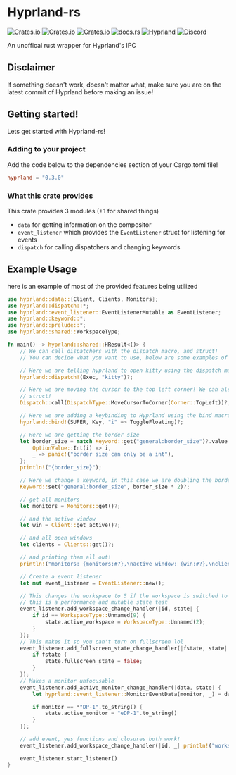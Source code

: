 # Hyprland-rs

[![Crates.io](https://img.shields.io/crates/v/hyprland)](https://crates.io/crates/hyprland)
![Crates.io](https://img.shields.io/crates/d/hyprland)
[![Crates.io](https://img.shields.io/crates/l/hyprland)](https://www.gnu.org/licenses/gpl-3.0.html)
[![docs.rs](https://img.shields.io/docsrs/hyprland)](https://docs.rs/hyprland)
[![Hyprland](https://img.shields.io/badge/Made%20for-Hyprland-blue)](https://github.com/hyprwm/Hyprland)
[![Discord](https://img.shields.io/discord/1055990214411169892?label=discord)](https://discord.gg/zzWqvcKRMy)

An unoffical rust wrapper for Hyprland's IPC

## Disclaimer
If something doesn't work, doesn't matter what,
make sure you are on the latest commit of Hyprland before making an issue!

## Getting started!

Lets get started with Hyprland-rs!

### Adding to your project

Add the code below to the dependencies section of your Cargo.toml file!

```toml
hyprland = "0.3.0"
```

### What this crate provides

This crate provides 3 modules (+1 for shared things)
 - `data` for getting information on the compositor
 - `event_listener` which provides the `EventListener` struct for listening for events
 - `dispatch` for calling dispatchers and changing keywords

## Example Usage

here is an example of most of the provided features being utilized

```rust ,no_run
use hyprland::data::{Client, Clients, Monitors};
use hyprland::dispatch::*;
use hyprland::event_listener::EventListenerMutable as EventListener;
use hyprland::keyword::*;
use hyprland::prelude::*;
use hyprland::shared::WorkspaceType;

fn main() -> hyprland::shared::HResult<()> {
    // We can call dispatchers with the dispatch macro, and struct!
    // You can decide what you want to use, below are some examples of their usage

    // Here we are telling hyprland to open kitty using the dispatch macro!
    hyprland::dispatch!(Exec, "kitty")?;

    // Here we are moving the cursor to the top left corner! We can also just use the Dispatch
    // struct!
    Dispatch::call(DispatchType::MoveCursorToCorner(Corner::TopLeft))?;

    // Here we are adding a keybinding to Hyprland using the bind macro!
    hyprland::bind!(SUPER, Key, "i" => ToggleFloating)?;

    // Here we are getting the border size
    let border_size = match Keyword::get("general:border_size")?.value {
        OptionValue::Int(i) => i,
        _ => panic!("border size can only be a int"),
    };
    println!("{border_size}");

    // Here we change a keyword, in this case we are doubling the border size we got above
    Keyword::set("general:border_size", border_size * 2)?;

    // get all monitors
    let monitors = Monitors::get()?;

    // and the active window
    let win = Client::get_active()?;

    // and all open windows
    let clients = Clients::get()?;

    // and printing them all out!
    println!("monitors: {monitors:#?},\nactive window: {win:#?},\nclients {clients:#?}");

    // Create a event listener
    let mut event_listener = EventListener::new();

    // This changes the workspace to 5 if the workspace is switched to 9
    // this is a performance and mutable state test
    event_listener.add_workspace_change_handler(|id, state| {
        if id == WorkspaceType::Unnamed(9) {
            state.active_workspace = WorkspaceType::Unnamed(2);
        }
    });
    // This makes it so you can't turn on fullscreen lol
    event_listener.add_fullscreen_state_change_handler(|fstate, state| {
        if fstate {
            state.fullscreen_state = false;
        }
    });
    // Makes a monitor unfocusable
    event_listener.add_active_monitor_change_handler(|data, state| {
        let hyprland::event_listener::MonitorEventData(monitor, _) = data;

        if monitor == *"DP-1".to_string() {
            state.active_monitor = "eDP-1".to_string()
        }
    });

    // add event, yes functions and closures both work!
    event_listener.add_workspace_change_handler(|id, _| println!("workspace changed to {id:#?}"));

    event_listener.start_listener()
}
```
